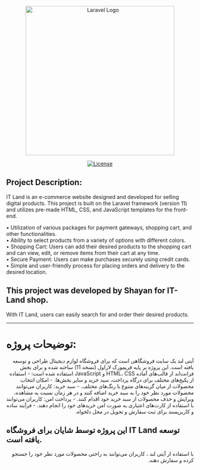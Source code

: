 <p align="center"><a href="https://laravel.com" target="_blank"><img src="https://github.com/ShayanNikravesh/IT-Land/public/admin-assets/media/logos" width="400" alt="Laravel Logo"></a></p>

<p align="center">
<a href="https://packagist.org/packages/laravel/framework"><img src="https://img.shields.io/packagist/l/laravel/framework" alt="License"></a>
</p>

## Project Description:
IT Land is an e-commerce website designed and developed for selling digital products. This project is built on the Laravel framework (version 11) and utilizes pre-made HTML, CSS, and JavaScript templates for the front-end.

• Utilization of various packages for payment gateways, shopping cart, and other functionalities.
<br>
• Ability to select products from a variety of options with different colors.
<br>
• Shopping Cart: Users can add their desired products to the shopping cart and can view, edit, or remove items from their cart at any time.
<br>
• Secure Payment: Users can make purchases securely using credit cards.
<br>
• Simple and user-friendly process for placing orders and delivery to the desired location.
<br>
## This project was developed by Shayan for IT-Land shop.
With IT Land, users can easily search for and order their desired products.
<hr>

# توضیحات پروژه:

<div dir="rtl">
آیتی لند یک سایت فروشگاهی است که برای فروشگاه لوازم دیجیتال طراحی و توسعه یافته است. این پروژه بر پایه فریمورک لاراول (نسخه 11) ساخته شده و برای بخش فرانت‌اند از قالب‌های آماده HTML، CSS و JavaScript استفاده شده است:
- استفاده از پکیج‌های مختلف برای درگاه پرداخت، سبد خرید و سایر بخش‌ها.
- امکان انتخاب محصولات از میان گزینه‌های متنوع با رنگ‌های مختلف.
- سبد خرید: کاربران می‌توانند محصولات مورد نظر خود را به سبد خرید اضافه کنند و در هر زمان نسبت به مشاهده، ویرایش و حذف محصولات از سبد خرید خود اقدام کنند.
- پرداخت امن: کاربران می‌توانند با استفاده از کارت‌های اعتباری به صورت امن خریدهای خود را انجام دهند.
- فرآیند ساده و کاربرپسند برای ثبت سفارش و تحویل در محل دلخواه.
</div>

## این پروژه توسط شایان برای فروشگاه IT Land توسعه یافته است.
<div dir="rtl">
با استفاده از آیتی لند ، کاربران می‌توانند به راحتی محصولات مورد نظر خود را جستجو کرده و سفارش دهند.
</div>

